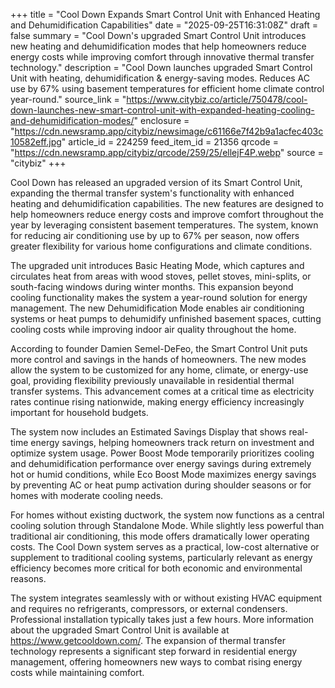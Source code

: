 +++
title = "Cool Down Expands Smart Control Unit with Enhanced Heating and Dehumidification Capabilities"
date = "2025-09-25T16:31:08Z"
draft = false
summary = "Cool Down's upgraded Smart Control Unit introduces new heating and dehumidification modes that help homeowners reduce energy costs while improving comfort through innovative thermal transfer technology."
description = "Cool Down launches upgraded Smart Control Unit with heating, dehumidification & energy-saving modes. Reduces AC use by 67% using basement temperatures for efficient home climate control year-round."
source_link = "https://www.citybiz.co/article/750478/cool-down-launches-new-smart-control-unit-with-expanded-heating-cooling-and-dehumidification-modes/"
enclosure = "https://cdn.newsramp.app/citybiz/newsimage/c61166e7f42b9a1acfec403c10582eff.jpg"
article_id = 224259
feed_item_id = 21356
qrcode = "https://cdn.newsramp.app/citybiz/qrcode/259/25/ellejF4P.webp"
source = "citybiz"
+++

<p>Cool Down has released an upgraded version of its Smart Control Unit, expanding the thermal transfer system's functionality with enhanced heating and dehumidification capabilities. The new features are designed to help homeowners reduce energy costs and improve comfort throughout the year by leveraging consistent basement temperatures. The system, known for reducing air conditioning use by up to 67% per season, now offers greater flexibility for various home configurations and climate conditions.</p><p>The upgraded unit introduces Basic Heating Mode, which captures and circulates heat from areas with wood stoves, pellet stoves, mini-splits, or south-facing windows during winter months. This expansion beyond cooling functionality makes the system a year-round solution for energy management. The new Dehumidification Mode enables air conditioning systems or heat pumps to dehumidify unfinished basement spaces, cutting cooling costs while improving indoor air quality throughout the home.</p><p>According to founder Damien Semel-DeFeo, the Smart Control Unit puts more control and savings in the hands of homeowners. The new modes allow the system to be customized for any home, climate, or energy-use goal, providing flexibility previously unavailable in residential thermal transfer systems. This advancement comes at a critical time as electricity rates continue rising nationwide, making energy efficiency increasingly important for household budgets.</p><p>The system now includes an Estimated Savings Display that shows real-time energy savings, helping homeowners track return on investment and optimize system usage. Power Boost Mode temporarily prioritizes cooling and dehumidification performance over energy savings during extremely hot or humid conditions, while Eco Boost Mode maximizes energy savings by preventing AC or heat pump activation during shoulder seasons or for homes with moderate cooling needs.</p><p>For homes without existing ductwork, the system now functions as a central cooling solution through Standalone Mode. While slightly less powerful than traditional air conditioning, this mode offers dramatically lower operating costs. The Cool Down system serves as a practical, low-cost alternative or supplement to traditional cooling systems, particularly relevant as energy efficiency becomes more critical for both economic and environmental reasons.</p><p>The system integrates seamlessly with or without existing HVAC equipment and requires no refrigerants, compressors, or external condensers. Professional installation typically takes just a few hours. More information about the upgraded Smart Control Unit is available at <a href="https://www.getcooldown.com/" rel="nofollow" target="_blank">https://www.getcooldown.com/</a>. The expansion of thermal transfer technology represents a significant step forward in residential energy management, offering homeowners new ways to combat rising energy costs while maintaining comfort.</p>